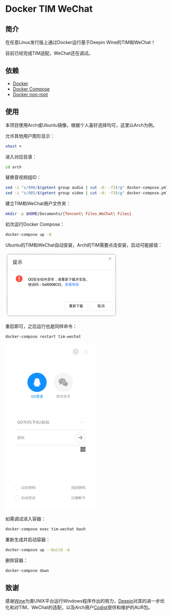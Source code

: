 # Docker TIM WeChat

## 简介

在任意Linux发行版上通过Docker运行基于Deepin Wine的TIM和WeChat！

目前已经完成TIM适配，WeChat还在调试。

## 依赖

- [Docker](https://docs.docker.com/engine/install)
- [Docker Compose](https://docs.docker.com/compose/install)
- [Docker non-root](https://docs.docker.com/engine/install/linux-postinstall/#manage-docker-as-a-non-root-user)

## 使用

本项目使用Arch或Ubuntu镜像，根据个人喜好选择均可，这里以Arch为例。

允许其他用户图形显示：
```bash
xhost +
```

进入对应目录：
```bash
cd arch
```

替换音视频组ID：
```bash
sed -i "s/996/$(getent group audio | cut -d: -f3)/g" docker-compose.yml
sed -i "s/985/$(getent group video | cut -d: -f3)/g" docker-compose.yml
```

建立TIM和WeChat用户文件夹：
```bash
mkdir -p $HOME/Documents/{Tencent\ Files,WeChat\ Files}
```

初次运行Docker Compose：
```bash
docker-compose up -d
```

Ubuntu的TIM和WeChat自动安装，Arch的TIM需要点击安装，启动可能报错：

![fail](asset/fail.png)

重启即可，之后运行也是同样命令：
```bash
docker-compose restart tim-wechat
```
![success](asset/success.png)

如需调试进入容器：
```bash
docker-compose exec tim-wechat bash
```

重新生成并启动容器：
```bash
docker-compose up --build -d
```

删除容器：
```bash
docker-compose down
```

## 致谢

感谢[Wine](https://www.winehq.org/)为类UNIX平台运行Windows程序作出的努力，[Deepin](https://www.deepin.org/)对其的进一步优化和对TIM、WeChat的适配，以及Arch用户[Codist](https://aur.archlinux.org/account/Codist)提供和维护的AUR包。
